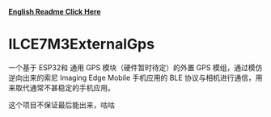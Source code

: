 [**English Readme Click Here**](README_EN.md)

# ILCE7M3ExternalGps

一个基于 ESP32和 通用 GPS 模块（硬件暂时待定）的外置 GPS 模组，通过模仿逆向出来的索尼 Imaging Edge Mobile 手机应用的 BLE 协议与相机进行通信，用来取代通常不甚稳定的手机应用。

这个项目不保证最后能出来，咕咕
